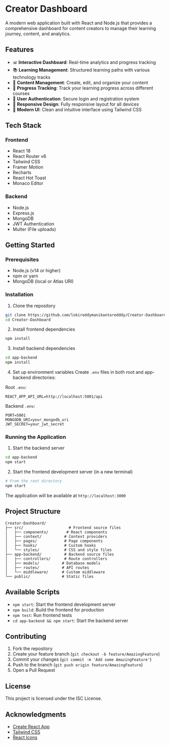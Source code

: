 # Creator Dashboard

A modern web application built with React and Node.js that provides a comprehensive dashboard for content creators to manage their learning journey, content, and analytics.

## Features

- 📊 **Interactive Dashboard**: Real-time analytics and progress tracking
- 📚 **Learning Management**: Structured learning paths with various technology tracks
- 📝 **Content Management**: Create, edit, and organize your content
- 🎯 **Progress Tracking**: Track your learning progress across different courses
- 🔐 **User Authentication**: Secure login and registration system
- 📱 **Responsive Design**: Fully responsive layout for all devices
- 🎨 **Modern UI**: Clean and intuitive interface using Tailwind CSS

## Tech Stack

### Frontend
- React 18
- React Router v6
- Tailwind CSS
- Framer Motion
- Recharts
- React Hot Toast
- Monaco Editor

### Backend
- Node.js
- Express.js
- MongoDB
- JWT Authentication
- Multer (File uploads)

## Getting Started

### Prerequisites
- Node.js (v14 or higher)
- npm or yarn
- MongoDB (local or Atlas URI)

### Installation

1. Clone the repository
```bash
git clone https://github.com/lokireddymanikantaredddy/Creator-Dashboard.git
cd Creator-Dashboard
```

2. Install frontend dependencies
```bash
npm install
```

3. Install backend dependencies
```bash
cd app-backend
npm install
```

4. Set up environment variables
Create `.env` files in both root and app-backend directories:

Root `.env`:
```
REACT_APP_API_URL=http://localhost:5001/api
```

Backend `.env`:
```
PORT=5001
MONGODB_URI=your_mongodb_uri
JWT_SECRET=your_jwt_secret
```

### Running the Application

1. Start the backend server
```bash
cd app-backend
npm start
```

2. Start the frontend development server (in a new terminal)
```bash
# From the root directory
npm start
```

The application will be available at `http://localhost:3000`

## Project Structure

```
Creator-Dashboard/
├── src/                    # Frontend source files
│   ├── components/        # React components
│   ├── context/          # Context providers
│   ├── pages/            # Page components
│   ├── hooks/            # Custom hooks
│   └── styles/           # CSS and style files
├── app-backend/          # Backend source files
│   ├── controllers/      # Route controllers
│   ├── models/          # Database models
│   ├── routes/          # API routes
│   └── middleware/      # Custom middleware
└── public/              # Static files
```

## Available Scripts

- `npm start`: Start the frontend development server
- `npm build`: Build the frontend for production
- `npm test`: Run frontend tests
- `cd app-backend && npm start`: Start the backend server

## Contributing

1. Fork the repository
2. Create your feature branch (`git checkout -b feature/AmazingFeature`)
3. Commit your changes (`git commit -m 'Add some AmazingFeature'`)
4. Push to the branch (`git push origin feature/AmazingFeature`)
5. Open a Pull Request

## License

This project is licensed under the ISC License.

## Acknowledgments

- [Create React App](https://github.com/facebook/create-react-app)
- [Tailwind CSS](https://tailwindcss.com/)
- [React Icons](https://react-icons.github.io/react-icons/)

